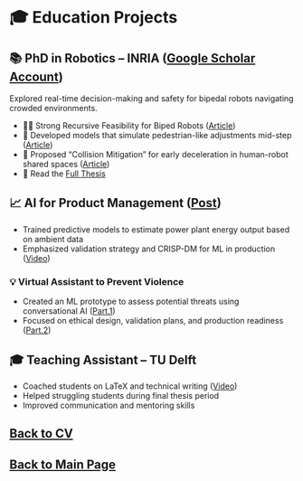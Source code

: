 # 🎓 Education Projects

## 📚 PhD in Robotics – INRIA ([Google Scholar Account](https://scholar.google.fr/citations?user=V5lAMN4AAAAJ&hl=fr))
Explored real-time decision-making and safety for bipedal robots navigating crowded environments.

- 💪🏻 Strong Recursive Feasibility for Biped Robots ([Article](https://inria.hal.science/hal-01618881/file/ICHR17_0017_FI.pdf))
- 🦿 Developed models that simulate pedestrian-like adjustments mid-step ([Article](https://inria.hal.science/hal-02267426/document))
- 🚶 Proposed “Collision Mitigation” for early deceleration in human-robot shared spaces ([Article](https://inria.hal.science/hal-04200354/file/2023_IROS_Ciocca_et_al_.pdf))
- 📜 Read the [Full Thesis](https://theses.hal.science/tel-03065088/file/CIOCCA_2020_archivage.pdf)

## 📈 AI for Product Management ([Post](https://www.linkedin.com/posts/matteociocca_virtual-assistant-for-violence-prevention-activity-7110728554371244032-jilg?utm_source=share&utm_medium=member_desktop&rcm=ACoAABN7odwBCTSkSQQbgUbxRNshm2Aiwhhjvqs))

- Trained predictive models to estimate power plant energy output based on ambient data
- Emphasized validation strategy and CRISP-DM for ML in production ([Video](https://www.youtube.com/watch?v=zTrsH-3jjGE))

### 💡 Virtual Assistant to Prevent Violence
- Created an ML prototype to assess potential threats using conversational AI ([Part.1](https://www.youtube.com/watch?v=DRpccKmPCUQ))
- Focused on ethical design, validation plans, and production readiness ([Part.2](https://www.youtube.com/watch?v=ZZzr4xP3w8E))

## 🎓 Teaching Assistant – TU Delft
- Coached students on LaTeX and technical writing ([Video](https://www.youtube.com/watch?v=_pDUcLjUMNo))
- Helped struggling students during final thesis period
- Improved communication and mentoring skills

## [Back to CV](https://teoka.github.io/career/CV.html)
## [Back to Main Page](https://teoka.github.io)
